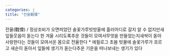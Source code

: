 ```yaml
---
categories: j
title: "전율戰慄"
---
```

전율(戰慄) / 정상조비가 오면피었던 솔꽃가루빗방울에 흘러어디로 갈지 알 수 없지만새잎들웃음이 돋는다 한 겨울 시리도록추운 것들이 모여서무엇을 만들었는지새싹이 돋아사랑한다는 것들이 모여서온 몸으로 전율한다 * 에필로그 초봄 빗물에 솔꽃가루가 흐르고 새순이 돋아서 잎들에 생기가 돋는다추운 기운을 떠나보내는 생기가 있다